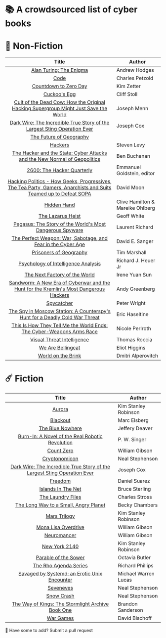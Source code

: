         
# 📚 A crowdsourced list of cyber books
# 🦠 Non-Fiction

 | Title     | Author |
 |    :----:   |   -----------     |
 | [Alan Turing: The Enigma](https://en.wikipedia.org/wiki/Alan_Turing:_The_Enigma)     | Andrew Hodges   |
 | [Code](https://en.wikipedia.org/wiki/Code:_The_Hidden_Language_of_Computer_Hardware_and_Software)   | Charles Petzold |
 | [Countdown to Zero Day](https://www.penguinrandomhouse.com/books/219931/countdown-to-zero-day-by-kim-zetter) | Kim Zetter| 
 | [Cuckoo's Egg](https://en.wikipedia.org/wiki/The_Cuckoo%27s_Egg_(book))    | Cliff Stoll   |
 | [Cult of the Dead Cow: How the Original Hacking Supergroup Might Just Save the World](https://www.amazon.com/Cult-Dead-Cow-Original-Supergroup-ebook/dp/B07J54F9KR)  | Joseph Menn |
 | [Dark Wire: The Incredible True Story of the Largest Sting Operation Ever](https://www.hachettebookgroup.com/titles/joseph-cox/dark-wire/9781541702691)| Joseph Cox | 
 | [The Future of Geography](https://en.wikipedia.org/wiki/Tim_Marshall_(journalist)#Politics_of_place_series) |
 | [Hackers](https://en.wikipedia.org/wiki/Hackers:_Heroes_of_the_Computer_Revolution) | Steven Levy  |
 |   [The Hacker and the State: Cyber Attacks and the New Normal of Geopolitics](https://www.hup.harvard.edu/catalog.php?isbn=9780674987555)     |     Ben Buchanan   |
 | [2600: The Hacker Quarterly](https://www.2600.com)|   Emmanuel Goldstein, editor |
 | [Hacking Politics - How Geeks, Progressives, The Tea Party, Gamers, Anarchists and Suits Teamed up to Defeat SOPA](https://www.jstor.org/stable/j.ctt1bkm5rz) | David Moon |
 | [Hidden Hand](https://en.wikipedia.org/wiki/Hidden_Hand_(book))   | Clive Hamilton & Mareike Ohlberg |
 | [The Lazarus Heist](https://www.penguin.co.uk/books/447163/the-lazarus-heist-by-white-geoff/9780241554272) | Geoff White |
 |[Pegasus: The Story of the World's Most Dangerous Spyware](https://www.amazon.com/Pegasus/dp/1529094836) | Laurent Richard |
 | [The Perfect Weapon: War, Sabotage, and Fear in the Cyber Age](https://en.wikipedia.org/wiki/The_Perfect_Weapon:_War,_Sabotage,_and_Fear_in_the_Cyber_Age) | David E. Sanger |
  | [Prisoners of Geography](https://en.wikipedia.org/wiki/Tim_Marshall_(journalist)#Politics_of_place_series) | Tim Marshall |
  | [Psychology of Intelligence Analysis](https://www.cia.gov/resources/csi/books-monographs/psychology-of-intelligence-analysis-2/) | Richard J. Heuer Jr |
  | [The Next Factory of the World](https://www.amazon.com/Next-Factory-World-Investment-Reshaping-ebook/dp/B01MUGYCME) | Irene Yuan Sun |
 | [Sandworm: A New Era of Cyberwar and the Hunt for the Kremlin's Most Dangerous Hackers](https://www.penguinrandomhouse.com/books/597684/sandworm-by-andy-greenberg) | Andy Greenberg |
 | [Spycatcher](https://en.wikipedia.org/wiki/Spycatcher) | Peter Wright    |
 | [The Spy in Moscow Station: A Counterspy's Hunt for a Deadly Cold War Threat](https://us.macmillan.com/books/9781250301161)   | Eric Haseltine |
 | [This Is How They Tell Me the World Ends: The Cyber-Weapons Arms Race](https://en.wikipedia.org/wiki/This_Is_How_They_Tell_Me_the_World_Ends:_The_Cyberweapons_Arms_Race) | Nicole Perlroth   |
 | [Visual Threat Intelligence](https://store.securitybreak.io/threatintel) | Thomas Roccia |
 | [We Are Bellingcat](https://www.bellingcat.com/book/) | Eliot Higgins |
 | [World on the Brink](https://worldonthebrink.com/) | Dmitri Alperovitch |
 


        
# ☄️ Fiction

| Title    | Author |
|    :----:   |   -----------     |
| [Aurora](https://en.wikipedia.org/wiki/Aurora_(novel)) | Kim Stanley Robinson |
| [Blackout](https://en.wikipedia.org/wiki/Blackout_(Elsberg_novel)) | Marc Elsberg |
| [The Blue Nowhere](https://www.jefferydeaver.com/novel/the-blue-nowhere) | Jeffery Deaver |
| [Burn-In: A Novel of the Real Robotic Revolution](https://en.wikipedia.org/wiki/P._W._Singer#Burn-In:_A_Novel_of_the_Real_Robotic_Revolution) | P. W. Singer |
| [Count Zero](https://en.wikipedia.org/wiki/Count_Zero)   | William Gibson |
|   [Cryptonomicon](https://en.wikipedia.org/wiki/Cryptonomicon)    | Neal Stephenson    |
| [Dark Wire: The Incredible True Story of the Largest Sting Operation Ever ](https://www.hachettebookgroup.com/titles/joseph-cox/dark-wire/9781541702691) | Joseph Cox |
| [Freedom](https://en.wikipedia.org/wiki/Freedom%E2%84%A2) | Daniel Suarez |
| [Islands In The Net](https://en.wikipedia.org/wiki/Islands_in_the_Net) | Bruce Sterling |
| [The Laundry Files](https://en.m.wikipedia.org/wiki/The_Laundry_Files) | Charles Stross |
| [The Long Way to a Small, Angry Planet](https://en.wikipedia.org/wiki/The_Long_Way_to_a_Small,_Angry_Planet) | Becky Chambers |
| [Mars Trilogy](https://en.wikipedia.org/wiki/New_York_2140) | Kim Stanley Robinson |
| [Mona Lisa Overdrive](https://en.wikipedia.org/wiki/Mona_Lisa_Overdrive)    | William Gibson |
| [Neuromancer](https://en.wikipedia.org/wiki/Neuromancer)    | William Gibson |
| [New York 2140](https://en.wikipedia.org/wiki/New_York_2140) | Kim Stanley Robinson |
| [Parable of the Sower](https://en.wikipedia.org/wiki/Parable_of_the_Sower_(novel)) | Octavia Butler |
| [The Rho Agenda Series](https://www.goodreads.com/series/61746-the-rho-agenda) | Richard Phillips |
| [Savaged by Systemd: an Erotic Unix Encounter](https://www.amazon.com/Savaged-Systemd-Erotic-Unix-Encounter-ebook/dp/B075DYXZW1) | Michael Warren Lucas |
| [Seveneves](https://en.wikipedia.org/wiki/Seveneves) | Neal Stephenson |
| [Snow Crash](https://en.wikipedia.org/wiki/Snow_Crash)      | Neal Stephenson       |
| [The Way of Kings: The Stormlight Archive Book One](https://en.m.wikipedia.org/wiki/The_Stormlight_Archive) | Brandon Sanderson |
| [War Games ](https://www.goodreads.com/en/book/show/74328) | David Bischoff |




🙋 Have some to add? Submit a pull request

